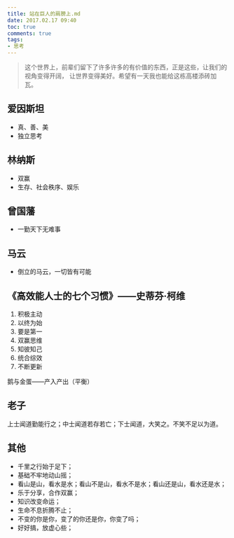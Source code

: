 ```yaml
---
title: 站在巨人的肩膀上.md
date: 2017.02.17 09:40
toc: true
comments: true
tags:
- 思考
---
```


> 这个世界上，前辈们留下了许多许多的有价值的东西，正是这些，让我们的视角变得开阔，
让世界变得美好。希望有一天我也能给这栋高楼添砖加瓦。


## 爱因斯坦
- 真、善、美
- 独立思考


## 林纳斯
- 双赢
- 生存、社会秩序、娱乐


## 曾国藩
- 一勤天下无难事


## 马云
- 倒立的马云，一切皆有可能


## 《高效能人士的七个习惯》——史蒂芬·柯维
1. 积极主动
2. 以终为始
3. 要是第一
4. 双赢思维
5. 知彼知己
6. 统合综效
7. 不断更新

鹅与金蛋——产入产出（平衡）

## 老子
上士闻道勤能行之；中士闻道若存若亡；下士闻道，大笑之。不笑不足以为道。



## 其他
- 千里之行始于足下；
- 基础不牢地动山摇；
- 看山是山，看水是水；看山不是山，看水不是水；看山还是山，看水还是水；
- 乐于分享，合作双赢；
- 知识改变命运；
- 生命不息折腾不止；
- 不变的你是你，变了的你还是你，你变了吗；
- 好好搞，放虚心些；
